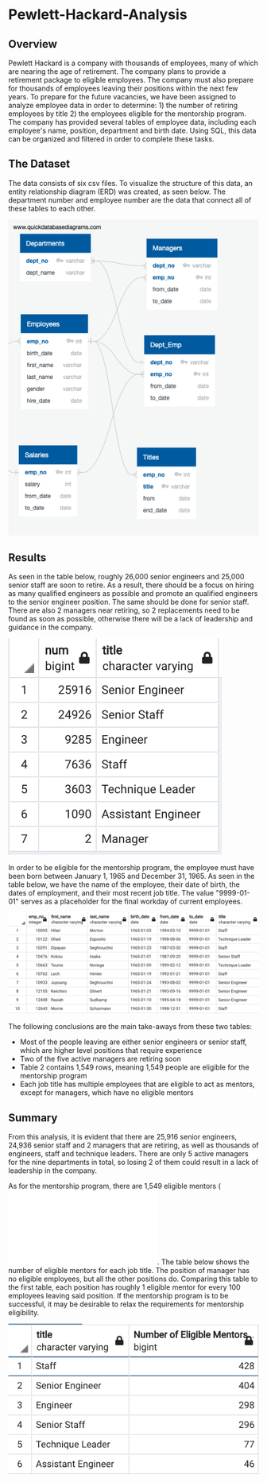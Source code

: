 # Pewlett-Hackard-Analysis

## Overview

Pewlett Hackard is a company with thousands of employees, many of which are nearing the age of retirement. The company plans to provide a retirement package to eligible employees. The company must also prepare for thousands of employees leaving their positions within the next few years. To prepare for the future vacancies, we have been assigned to analyze employee data in order to determine: 1) the number of retiring employees by title 2) the employees eligible for the mentorship program. The company has provided several tables of employee data, including each employee's name, position, department and birth date. Using SQL, this data can be organized and filtered in order to complete these tasks.

## The Dataset

The data consists of six csv files. To visualize the structure of this data, an entity relationship diagram (ERD) was created, as seen below. The department number and employee number are the data that connect all of these tables to each other. 

![ERD](Data/EmployeeDB.png)

## Results

As seen in the table below, roughly 26,000 senior engineers and 25,000 senior staff are soon to retire. As a result, there should be a focus on hiring as many qualified engineers as possible and promote an qualified engineers to the senior engineer position. The same should be done for senior staff. There are also 2 managers near retiring, so 2 replacements need to be found as soon as possible, otherwise there will be a lack of leadership and guidance in the company.

![deliverable1](deliverable1_Table.png)

In order to be eligible for the mentorship program, the employee must have been born between January 1, 1965 and December 31, 1965. As seen in the table below, we have the name of the employee, their date of birth, the dates of employment, and their most recent job title. The value "9999-01-01" serves as a placeholder for the final workday of current employees. 

![deliverable2](deliverable2_Table.png)

The following conclusions are the main take-aways from these two tables:

* Most of the people leaving are either senior engineers or senior staff, which are higher level positions that require experience
* Two of the five active managers are retiring soon
* Table 2 contains 1,549 rows, meaning 1,549 people are eligible for the mentorship program
* Each job title has multiple employees that are eligible to act as mentors, except for managers, which have no eligible mentors

## Summary

From this analysis, it is evident that there are 25,916 senior engineers, 24,936 senior staff and 2 managers that are retiring, as well as thousands of engineers, staff and technique leaders. There are only 5 active managers for the nine departments in total, so losing 2 of them could result in a lack of leadership in the company. 

As for the mentorship program, there are 1,549 eligible mentors  (![see summary_queries.sql](Queries/summary_queries.sql). The table below shows the number of eligible mentors for each job title. The position of manager has no eligible employees, but all the other positions do. Comparing this table to the first table, each position has roughly 1 eligible mentor for every 100 employees leaving said position. If the mentorship program is to be successful, it may be desirable to relax the requirements for mentorship eligibility. 

![additional_info](Additional_Info.png)




